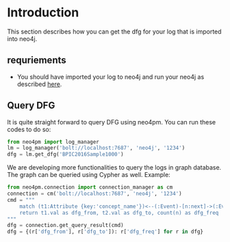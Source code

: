 # Introduction
This section describes how you can get the dfg for your log that is imported into neo4j.

## requriements

* You should have imported your log to neo4j and run your neo4j as described [here](../import_batch/README.md).


## Query DFG
It is quite straight forward to query DFG using neo4pm. You can run these codes to do so:

```python
from neo4pm import log_manager
lm = log_manager('bolt://localhost:7687', 'neo4j', '1234')
dfg = lm.get_dfg('BPIC2016Sample1000')
```

We are developing more functionalities to query the logs in graph database. The graph can be queried using Cypher as well. Example:


```python
from neo4pm.connection import connection_manager as cm
connection = cm('bolt://localhost:7687', 'neo4j', '1234')
cmd = """
    match (t1:Attribute {key:'concept_name'})<--(:Event)-[n:next]->(:Event)-->(t2:Attribute {key:'concept_name'})
    return t1.val as dfg_from, t2.val as dfg_to, count(n) as dfg_freq
"""
dfg = connection.get_query_result(cmd)
dfg = {(r['dfg_from'], r['dfg_to']): r['dfg_freq'] for r in dfg}
```